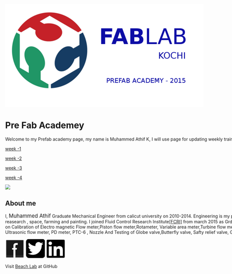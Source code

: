 <div style="width:1000px;">


![](img/FAB2.png)

# Pre Fab Academey


Welcome to my Prefab academy page, my name is Muhammed Athif K, I will use page for updating weekly training, works, assignments and Progress.



[week -1](week1.html)

[week -2](week2.html)

[week -3](week3.html)

[week -4](week4.html)


![](img/cover.jpg)


## About me

I, <big>Muhammed Athif</big> Graduate Mechanical Engineer from calicut university on 2010-2014. Engineering is my passion and more passionte to reasearch , space, farming and painting. I joined Fluid Control Research Institute[[FCRI]](http://www.fcriindia.com/) from march 2015 as Grduate Engineering Traniee Expirianced on Calibration of Electro magnetic Flow meter,Piston flow meter,Rotameter, Variable area meter,Turbine flow meter,Venturi Flow Meter,Mass flow meter, Ultrasonic flow meter, PD meter, PTC-6 , Nozzle And Testing of Globe valve,Butterfly valve, Safty relief valve, Gate valve etc.


 [![Facebook](img/fb.png)](https://www.facebook.com/athifmkd) [![Twitter](img/twitter.png)](https://twitter.com/m_aathif) [![linkedin](img/linkedin.png)](https://in.linkedin.com/in/muhammed-athif-kurukkoli-0b261468)



Visit [Beach Lab](thebeachlab.github.io) at GitHub

 </div>